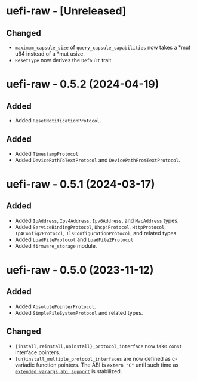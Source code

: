 # uefi-raw - [Unreleased]

## Changed
- `maximum_capsule_size` of `query_capsule_capabilities` now takes a *mut u64 instead of a *mut usize.
- `ResetType` now derives the `Default` trait.

# uefi-raw - 0.5.2 (2024-04-19)

## Added
- Added `ResetNotificationProtocol`.

## Added
- Added `TimestampProtocol`.
- Added `DevicePathToTextProtocol` and `DevicePathFromTextProtocol`.


# uefi-raw - 0.5.1 (2024-03-17)

## Added
- Added `IpAddress`, `Ipv4Address`, `Ipv6Address`, and `MacAddress` types.
- Added `ServiceBindingProtocol`, `Dhcp4Protocol`, `HttpProtocol`,
  `Ip4Config2Protocol`, `TlsConfigurationProtocol`, and related types.
- Added `LoadFileProtocol` and `LoadFile2Protocol`.
- Added `firmware_storage` module.


# uefi-raw - 0.5.0 (2023-11-12)

## Added
- Added `AbsolutePointerProtocol`.
- Added `SimpleFileSystemProtocol` and related types.

## Changed
- `{install,reinstall,uninstall}_protocol_interface` now take `const` interface pointers.
- `{un}install_multiple_protocol_interfaces` are now defined as c-variadic
  function pointers. The ABI is `extern "C"` until such time as
  [`extended_varargs_abi_support`](https://github.com/rust-lang/rust/issues/100189)
  is stabilized.

